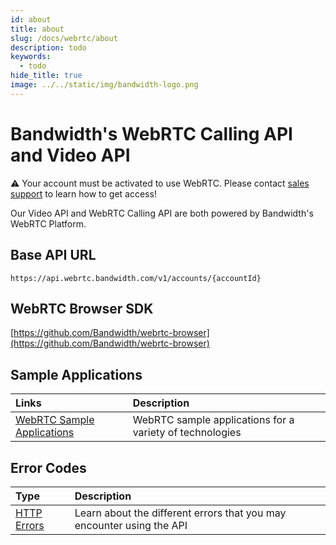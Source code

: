 ```yaml
---
id: about
title: about
slug: /docs/webrtc/about
description: todo
keywords:
  - todo
hide_title: true
image: ../../static/img/bandwidth-logo.png
---
```

# Bandwidth's WebRTC Calling API and Video API

⚠️ Your account must be activated to use WebRTC. Please contact [sales support](https://www.bandwidth.com/talk-to-an-expert/) to learn how to get access!

Our Video API and WebRTC Calling API are both powered by Bandwidth's WebRTC Platform.

## Base API URL

`https://api.webrtc.bandwidth.com/v1/accounts/{accountId}`

## WebRTC Browser SDK

[https://github.com/Bandwidth/webrtc-browser](https://github.com/Bandwidth/webrtc-browser)

## Sample Applications
| Links | Description |
| :---- | :---- |
| [WebRTC Sample Applications](https://github.com/search?q=topic%3Awebrtc+org%3ABandwidth-Samples) | WebRTC sample applications for a variety of technologies |

## Error Codes

| Type                     | Description                                                           |
| :----------------------- | :-------------------------------------------------------------------- |
| [HTTP Errors](errors.md) | Learn about the different errors that you may encounter using the API |
